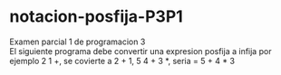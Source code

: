 # notacion-posfija-P3P1
Examen parcial 1 de programacion 3
</br>
El siguiente programa debe convertir una expresion posfija a infija por ejemplo 2 1 +, se covierte a 2 + 1, 5 4 + 3 *, seria = 5 + 4 * 3

